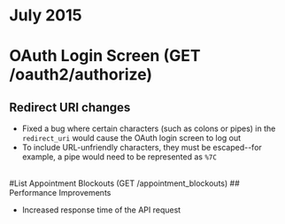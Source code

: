 # July 2015

# OAuth Login Screen (GET /oauth2/authorize)
## Redirect URI changes

- Fixed a bug where certain characters (such as colons or pipes) in the `redirect_uri` would cause the OAuth login screen to log out
- To include URL-unfriendly characters, they must be escaped--for example, a pipe would need to be represented as `%7C`

<br/>
#List Appointment Blockouts (GET /appointment_blockouts)
## Performance Improvements

- Increased response time of the API request